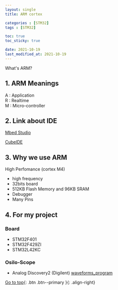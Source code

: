 ```yaml
---
layout: single
title: ARM cortex

categories : [STM32]
tags : [STM32]

toc: true
toc_sticky: true

date: 2021-10-19
last_modified_at: 2021-10-19
---
```


What's ARM?
<br>

## 1. ARM Meanings
A : Application  
R : Realtime  
M : Micro-controller  
  
## 2. Link about IDE
[Mbed Studio](https://os.mbed.com/studio/)
<br>

[CubeIDE](https://www.st.com/en/development-tools/stm32cubeide.html)
<br>


## 3. Why we use ARM
High Perfomance (cortex M4)
- high frequency
- 32bits board
- 512KB Flash Memory and 96KB SRAM
- Debugger
- Many Pins

## 4. For my project

### Board 
- STM32F401
- STM32F429ZI
- STM32L42KC

### Osilo-Scope
- Analog Discovery2 (Digilent)
[waveforms_program](https://digilent.com/shop/software/digilent-waveforms/)


[Go to top](#){: .btn .btn--primary }{: .align-right}
